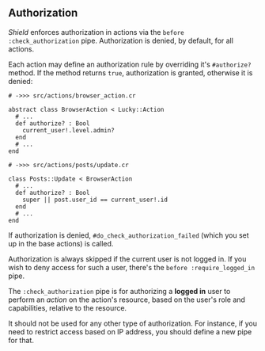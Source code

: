 ## Authorization

*Shield* enforces authorization in actions via the `before :check_authorization` pipe. Authorization is denied, by default, for all actions.

Each action may define an authorization rule by overriding it's `#authorize?` method. If the method returns `true`, authorization is granted, otherwise it is denied:

```crystal
# ->>> src/actions/browser_action.cr

abstract class BrowserAction < Lucky::Action
  # ...
  def authorize? : Bool
    current_user!.level.admin?
  end
  # ...
end
```

```crystal
# ->>> src/actions/posts/update.cr

class Posts::Update < BrowserAction
  # ...
  def authorize? : Bool
    super || post.user_id == current_user!.id
  end
  # ...
end
```

If authorization is denied, `#do_check_authorization_failed` (which you set up in the base actions) is called.

Authorization is always skipped if the current user is not logged in. If you wish to deny access for such a user, there's the `before :require_logged_in` pipe.

The `:check_authorization` pipe is for authorizing a **logged in** user to perform an *action* on the action's resource, based on the user's role and capabilities, relative to the resource.

It should not be used for any other type of authorization. For instance, if you need to restrict access based on IP address, you should define a new pipe for that.
